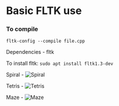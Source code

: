 # Basic FLTK use

### To compile
`fltk-config --compile file.cpp`

Dependencies - fltk

To install fltk:
`sudo apt install fltk1.3-dev`

Spiral - ![Spiral](https://raw.githubusercontent.com/siddharthbulia/recursion-fltk/master/spiral.png)

Tetris - ![Tetris](https://raw.githubusercontent.com/siddharthbulia/recursion-fltk/master/tetris.png)

Maze - ![Maze](https://raw.githubusercontent.com/siddharthbulia/recursion-fltk/master/maze.png)
